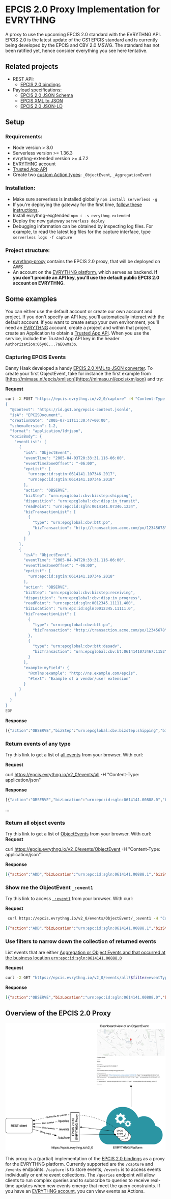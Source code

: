 # EPCIS 2.0 Proxy Implementation for EVRYTHNG

A proxy to use the upcoming EPCIS 2.0 standard with the EVRYTHNG API. EPCIS 2.0 is the latest update of the GS1 EPCIS standard and is currently being developed by the EPCIS and CBV 2.0 MSWG. The standard has not been ratified yet, hence consider everything you see here tentative.

## Related projects

- REST API:
    - [EPCIS 2.0 bindings](https://github.com/evrythng/gs1-epcis-2.0)
- Payload specifications: 
    - [EPCIS 2.0 JSON Schema](https://github.com/dannyhaak/epcis2-json-schema)
    - [EPCIS XML to JSON](https://mimasu.nl/epcis/xmljson)
    - [EPCIS 2.0 JSON-LD]() 
 
## Setup

### Requirements:

- Node version > 8.0
- Serverless version >= 1.36.3
- evrythng-extended version >= 4.7.2
- [EVRYTHNG](https://dashboard.evrythng.com) account
- [Trusted App API](https://developers.evrythng.com/docs/api-key-scopes-and-permissions#section-trusted-application-api-key)
- Create two [custom Action types](https://developers.evrythng.com/reference/action-types): `_ObjectEvent`, `_AggregationEvent` 

### Installation:

- Make sure serverless is installed globally `npm install serverless -g`
- If you're deploying the gateway for the first time, [follow these instructions](https://serverless.com).
- Install evrythng-exgtended `npm i -s evrythng-extended`
- Deploy the new gateway `serverless deploy`
- Debugging information can be obtained by inspecting log files. For example, to read the latest log files for the capture interface, type `serverless logs -f capture`

### Project structure:

- [evrythng-proxy](evrythng-proxy) contains the EPCIS 2.0 proxy, that will be deployed on AWS
- An account on the [EVRYTHNG platform](https://dashboard.evrythng.com), which serves as backend. **If you don't provide an API key, you'll use the default public EPCIS 2.0 account on EVRYTHNG**. 

## Some examples

 You can either use the default account or create our own account and project. If you don't specify an API key, you'll automatically interact with the default account. If you want to create setup your own environment, you'll need an [EVRYTHNG](https://dashboard.evrythng.com) account, create a project and within that project, create an Application to obtain a [Trusted App API](https://developers.evrythng.com/docs/api-key-scopes-and-permissions#section-trusted-application-api-key). When you use the service, include the Trusted App API key in the header `Authorization:O5yOC...7aEOwMa3o`.  


### Capturing EPCIS Events

Danny Haak developed a handy [EPCIS 2.0 XML to JSON converter](https://mimasu.nl/epcis/xmljson).  To create your first ObjectEvent, take for instance the first example from [https://mimasu.nl/epcis/xmljson](https://mimasu.nl/epcis/xmljson) and try:

**Request**

```bash
curl -X POST "https://epcis.evrythng.io/v2_0/capture" -H "Content-Type: application/json" -d "@-" <<EOF
{
  "@context": "https://id.gs1.org/epcis-context.jsonld",
  "isA": "EPCISDocument",
  "creationDate": "2005-07-11T11:30:47+00:00",
  "schemaVersion": 1.2,
  "format": "application/ld+json",
  "epcisBody": {
    "eventList": [
      {
        "isA": "ObjectEvent",
        "eventTime": "2005-04-03T20:33:31.116-06:00",
        "eventTimeZoneOffset": "-06:00",
        "epcList": [
          "urn:epc:id:sgtin:0614141.107346.2017",
          "urn:epc:id:sgtin:0614141.107346.2018"
        ],
        "action": "OBSERVE",
        "bizStep": "urn:epcglobal:cbv:bizstep:shipping",
        "disposition": "urn:epcglobal:cbv:disp:in_transit",
        "readPoint": "urn:epc:id:sgln:0614141.07346.1234",
        "bizTransactionList": [
          {
            "type": "urn:epcglobal:cbv:btt:po",
            "bizTransaction": "http://transaction.acme.com/po/12345678"
          }
        ]
      },
      {
        "isA": "ObjectEvent",
        "eventTime": "2005-04-04T20:33:31.116-06:00",
        "eventTimeZoneOffset": "-06:00",
        "epcList": [
          "urn:epc:id:sgtin:0614141.107346.2018"
        ],
        "action": "OBSERVE",
        "bizStep": "urn:epcglobal:cbv:bizstep:receiving",
        "disposition": "urn:epcglobal:cbv:disp:in_progress",
        "readPoint": "urn:epc:id:sgln:0012345.11111.400",
        "bizLocation": "urn:epc:id:sgln:0012345.11111.0",
        "bizTransactionList": [
          {
            "type": "urn:epcglobal:cbv:btt:po",
            "bizTransaction": "http://transaction.acme.com/po/12345678"
          },
          {
            "type": "urn:epcglobal:cbv:btt:desadv",
            "bizTransaction": "urn:epcglobal:cbv:bt:0614141073467:1152"
          }
        ],
        "example:myField": {
          "@xmlns:example": "http://ns.example.com/epcis",
          "#text": "Example of a vendor/user extension"
        }
      }
    ]
  }
}
EOF
```

**Response**

```python
[{"action":"OBSERVE","bizStep":"urn:epcglobal:cbv:bizstep:shipping","bizTransactionList":[{"bizTransaction":"http://transaction.acme.com/po/12345678","type":"urn:epcglobal:cbv:btt:po"}],"disposition":"urn:epcglobal:cbv:disp:in_transit","epcList":["urn:epc:id:sgtin:0614141.107346.2017","urn:epc:id:sgtin:0614141.107346.2018"],"eventTime":"2005-04-03T20:33:31.116-06:00","eventTimeZoneOffset":"-06:00","isA":"ObjectEvent","readPoint":"urn:epc:id:sgln:0614141.07346.1234"},{"action":"OBSERVE","bizLocation":"urn:epc:id:sgln:0012345.11111.0","bizStep":"urn:epcglobal:cbv:bizstep:receiving","bizTransactionList":[{"bizTransaction":"http://transaction.acme.com/po/12345678","type":"urn:epcglobal:cbv:btt:po"},{"bizTransaction":"urn:epcglobal:cbv:bt:0614141073467:1152","type":"urn:epcglobal:cbv:btt:desadv"}],"disposition":"urn:epcglobal:cbv:disp:in_progress","epcList":["urn:epc:id:sgtin:0614141.107346.2018"],"eventTime":"2005-04-04T20:33:31.116-06:00","eventTimeZoneOffset":"-06:00","example:myField":{"#text":"Example of a vendor/user extension","@xmlns:example":"http://ns.example.com/epcis"},"isA":"ObjectEvent","readPoint":"urn:epc:id:sgln:0012345.11111.400"}]
```

### Return events of any type

Try this link to get a list of [all events](https://epcis.evrythng.io/v2_0/events/all) from your browser. With curl:

**Request**

 curl https://epcis.evrythng.io/v2_0/events/all -H "Content-Type: application/json"

**Response**

```python
[{"action":"OBSERVE","bizLocation":"urn:epc:id:sgln:0614141.00888.0","bizStep":"urn:epcglobal:cbv:bizstep:receiving","childEPCs":["urn:epc:id:sgtin:0614141.107346.2017","urn:epc:id:sgtin:0614141.107346.2018"],"childQuantityList":[{"epcClass":"urn:epc:idpat:sgtin:4012345.098765.*","quantity":"10"},{"epcClass":"urn:epc:class:lgtin:4012345.012345.998877","quantity":"200.5","uom":"KGM"}],"disposition":"urn:epcglobal:cbv:disp:in_progress","eventTime":"2013-06-08T14:58:56.591Z","eventTimeZoneOffset":"+02:00","example:myField":"Example of a vendor/user extension","id":"_:event3","isA":"AggregationEvent","parentID":"urn:epc:id:sscc:0614141.1234567890","readPoint":"urn:epc:id:sgln:0614141.00777.0"}]

```
...


### Return all object events

Try this link to get a list of [ObjectEvents](https://epcis.evrythng.io/v2_0/events/ObjectEvent) from your browser. With curl:
**Request**

 curl https://epcis.evrythng.io/v2_0/events/ObjectEvent -H "Content-Type: application/json"

**Response**

```json
[{"action":"ADD","bizLocation":"urn:epc:id:sgln:0614141.00888.1","bizStep":"urn:fosstrak:demo:bizstep:fmcg:production","bizTransactionList":[{"bizTransaction":"http://transaction.acme.com/po/12345678","type":"urn:epcglobal:cbv:btt:po"},{"bizTransaction":"urn:epcglobal:cbv:bt:0614141073467:1152","type":"urn:epcglobal:cbv:btt:desadv"}],"destinationList":[{"destination":"urn:epc:id:sgln:0614141.00001.0","type":"urn:epcglobal:cbv:sdt:owning_party"}],"disposition":"urn:fosstrak:demo:disp:fmcg:pendingQA","epcList":["urn:epc:id:sgtin:0614141.107346.2011","urn:epc:id:sgtin:0614141.107346.2012"],"eventID":"_:event1","eventTime":"2008-11-09T13:30:17Z","eventTimeZoneOffset":"+00:00","isA":"ObjectEvent","readPoint":"urn:epc:id:sgln:0614141.00777.0","sourceList":[{"source":"urn:epc:id:sgln:4012345.00001.0","type":"urn:epcglobal:cbv:sdt:possessing_party"}]},{"action":"ADD","bizLocation":"urn:epc:id:sgln:0614141.00888.0","bizStep":"urn:fosstrak:demo:bizstep:fmcg:production","bizTransactionList":[{"bizTransaction":"http://transaction.acme.com/po/12345678","type":"urn:epcglobal:cbv:btt:po"},{"bizTransaction":"urn:epcglobal:cbv:bt:0614141073467:1152","type":"urn:epcglobal:cbv:btt:desadv"}],"destinationList":[{"destination":"urn:epc:id:sgln:0614141.00001.0","type":"urn:epcglobal:cbv:sdt:owning_party"}],"disposition":"urn:fosstrak:demo:disp:fmcg:pendingQA","epcList":["urn:epc:id:sgtin:0614141.107346.2017","urn:epc:id:sgtin:0614141.107346.2018"],"eventID":"_:event2","eventTime":"2008-11-09T13:30:17Z","eventTimeZoneOffset":"+00:00","isA":"ObjectEvent","readPoint":"urn:epc:id:sgln:0614141.00777.0","sourceList":[{"source":"urn:epc:id:sgln:4012345.00001.0","type":"urn:epcglobal:cbv:sdt:possessing_party"}]}]
```

### Show me the ObjectEvent `_:event1`

Try this link to access [`_:event1`](https://epcis.evrythng.io/v2_0/events/ObjectEvent/_:event1) from your browser. With curl:

**Request**

```bash
 curl https://epcis.evrythng.io/v2_0/events/ObjectEvent/_:event1 -H "Content-Type: application/json"
 ```
 ```json
 [{"action":"ADD","bizLocation":"urn:epc:id:sgln:0614141.00888.1","bizStep":"urn:fosstrak:demo:bizstep:fmcg:production","bizTransactionList":[{"bizTransaction":"http://transaction.acme.com/po/12345678","type":"urn:epcglobal:cbv:btt:po"},{"bizTransaction":"urn:epcglobal:cbv:bt:0614141073467:1152","type":"urn:epcglobal:cbv:btt:desadv"}],"destinationList":[{"destination":"urn:epc:id:sgln:0614141.00001.0","type":"urn:epcglobal:cbv:sdt:owning_party"}],"disposition":"urn:fosstrak:demo:disp:fmcg:pendingQA","epcList":["urn:epc:id:sgtin:0614141.107346.2011","urn:epc:id:sgtin:0614141.107346.2012"],"eventID":"_:event1","eventTime":"2008-11-09T13:30:17Z","eventTimeZoneOffset":"+00:00","isA":"ObjectEvent","readPoint":"urn:epc:id:sgln:0614141.00777.0","sourceList":[{"source":"urn:epc:id:sgln:4012345.00001.0","type":"urn:epcglobal:cbv:sdt:possessing_party"}]}]
```
### Use filters to narrow down the collection of returned events

List events that are either [Aggregation or Object Events and that occurred at the business location `urn:epc:id:sgln:0614141.00888.0`](https://epcis.evrythng.io/v2_0/events/all?$filter=eventType+in+(ObjectEvent,AggregationEvent)&bizLocation+eq+urn:epc:id:sgln:0614141.00888.0)

**Request**

```bash
curl -X GET "https://epcis.evrythng.io/v2_0/events/all?$filter=eventType+in+(ObjectEvent,AggregationEvent)&bizLocation+eq+urn:epc:id:sgln:0614141.00888.0" -H "Content-Type: application/json"
``` 

**Response**

```json
[{"action":"OBSERVE","bizLocation":"urn:epc:id:sgln:0614141.00888.0","bizStep":"urn:epcglobal:cbv:bizstep:receiving","childEPCs":["urn:epc:id:sgtin:0614141.107346.2017","urn:epc:id:sgtin:0614141.107346.2018"],"childQuantityList":[{"epcClass":"urn:epc:idpat:sgtin:4012345.098765.*","quantity":"10"},{"epcClass":"urn:epc:class:lgtin:4012345.012345.998877","quantity":"200.5","uom":"KGM"}],"disposition":"urn:epcglobal:cbv:disp:in_progress","eventTime":"2013-06-08T14:58:56.591Z","eventTimeZoneOffset":"+02:00","example:myField":"Example of a vendor/user extension","id":"_:event3","isA":"AggregationEvent","parentID":"urn:epc:id:sscc:0614141.1234567890","readPoint":"urn:epc:id:sgln:0614141.00777.0"},{"action":"OBSERVE","bizLocation":"urn:epc:id:sgln:0614141.00888.0","bizStep":"urn:epcglobal:cbv:bizstep:receiving","childEPCs":["urn:epc:id:sgtin:0614141.107346.2017","urn:epc:id:sgtin:0614141.107346.2018"],"childQuantityList":[{"epcClass":"urn:epc:idpat:sgtin:4012345.098765.*","quantity":"10"},{"epcClass":"urn:epc:class:lgtin:4012345.012345.998877","quantity":"200.5","uom":"KGM"}],"disposition":"urn:epcglobal:cbv:disp:in_progress","eventTime":"2013-06-08T14:58:56.591Z","eventTimeZoneOffset":"+02:00","example:myField":"Example of a vendor/user extension","id":"_:event3","isA":"AggregationEvent","parentID":"urn:epc:id:sscc:0614141.1234567890","readPoint":"urn:epc:id:sgln:0614141.00777.0"},{"action":"OBSERVE","bizLocation":"urn:epc:id:sgln:0614141.00888.0","bizStep":"urn:epcglobal:cbv:bizstep:receiving","childEPCs":["urn:epc:id:sgtin:0614141.107346.2017","urn:epc:id:sgtin:0614141.107346.2018"],"childQuantityList":[{"epcClass":"urn:epc:idpat:sgtin:4012345.098765.*","quantity":"10"},{"epcClass":"urn:epc:class:lgtin:4012345.012345.998877","quantity":"200.5","uom":"KGM"}],"disposition":"urn:epcglobal:cbv:disp:in_progress","eventTime":"2013-06-08T14:58:56.591Z","eventTimeZoneOffset":"+02:00","example:myField":"Example of a vendor/user extension","id":"_:event3","isA":"AggregationEvent","parentID":"urn:epc:id:sscc:0614141.1234567890","readPoint":"urn:epc:id:sgln:0614141.00777.0"},{"action":"OBSERVE","bizLocation":"urn:epc:id:sgln:0614141.00888.0","bizStep":"urn:epcglobal:cbv:bizstep:receiving","childEPCs":["urn:epc:id:sgtin:0614141.107346.2017","urn:epc:id:sgtin:0614141.107346.2018"],"childQuantityList":[{"epcClass":"urn:epc:idpat:sgtin:4012345.098765.*","quantity":"10"},{"epcClass":"urn:epc:class:lgtin:4012345.012345.998877","quantity":"200.5","uom":"KGM"}],"disposition":"urn:epcglobal:cbv:disp:in_progress","eventTime":"2013-06-08T14:58:56.591Z","eventTimeZoneOffset":"+02:00","example:myField":"Example of a vendor/user extension","id":"_:event3","isA":"AggregationEvent","parentID":"urn:epc:id:sscc:0614141.1234567890","readPoint":"urn:epc:id:sgln:0614141.00777.0"},{"action":"OBSERVE","bizLocation":"urn:epc:id:sgln:0614141.00888.0","bizStep":"urn:epcglobal:cbv:bizstep:receiving","childEPCs":["urn:epc:id:sgtin:0614141.107346.2017","urn:epc:id:sgtin:0614141.107346.2018"],"childQuantityList":[{"epcClass":"urn:epc:idpat:sgtin:4012345.098765.*","quantity":10},{"epcClass":"urn:epc:class:lgtin:4012345.012345.998877","quantity":200.5,"uom":"KGM"}],"disposition":"urn:epcglobal:cbv:disp:in_progress","eventTime":"2013-06-08T14:58:56.591+00:00","eventTimeZoneOffset":"+02:00","example:myField":{"#text":"Example of a vendor/user extension","@xmlns:example":"http://ns.example.com/epcis"},"isA":"AggregationEvent","parentID":"urn:epc:id:sscc:0614141.1234567890","readPoint":"urn:epc:id:sgln:0614141.00777.0"},{"action":"OBSERVE","bizLocation":"urn:epc:id:sgln:0614141.00888.0","bizStep":"urn:epcglobal:cbv:bizstep:receiving","childEPCs":["urn:epc:id:sgtin:0614141.107346.2017","urn:epc:id:sgtin:0614141.107346.2018"],"childQuantityList":[{"epcClass":"urn:epc:idpat:sgtin:4012345.098765.*","quantity":"10"},{"epcClass":"urn:epc:class:lgtin:4012345.012345.998877","quantity":"200.5","uom":"KGM"}],"disposition":"urn:epcglobal:cbv:disp:in_progress","eventTime":"2013-06-08T14:58:56.591Z","eventTimeZoneOffset":"+02:00","example:myField":"Example of a vendor/user extension","id":"_:event3","isA":"AggregationEvent","parentID":"urn:epc:id:sscc:0614141.1234567890","readPoint":"urn:epc:id:sgln:0614141.00777.0"},{"action":"OBSERVE","bizLocation":"urn:epc:id:sgln:0614141.00888.0","bizStep":"urn:epcglobal:cbv:bizstep:receiving","childEPCs":["urn:epc:id:sgtin:0614141.107346.2017","urn:epc:id:sgtin:0614141.107346.2018"],"childQuantityList":[{"epcClass":"urn:epc:idpat:sgtin:4012345.098765.*","quantity":"10"},{"epcClass":"urn:epc:class:lgtin:4012345.012345.998877","quantity":"200.5","uom":"KGM"}],"disposition":"urn:epcglobal:cbv:disp:in_progress","eventTime":"2013-06-08T14:58:56.591Z","eventTimeZoneOffset":"+02:00","example:myField":"Example of a vendor/user extension","id":"_:event3","isA":"AggregationEvent","parentID":"urn:epc:id:sscc:0614141.1234567890","readPoint":"urn:epc:id:sgln:0614141.00777.0"},{"action":"OBSERVE","bizLocation":"urn:epc:id:sgln:0614141.00888.0","bizStep":"urn:epcglobal:cbv:bizstep:receiving","childEPCs":["urn:epc:id:sgtin:0614141.107346.2017","urn:epc:id:sgtin:0614141.107346.2018"],"childQuantityList":[{"epcClass":"urn:epc:idpat:sgtin:4012345.098765.*","quantity":"10"},{"epcClass":"urn:epc:class:lgtin:4012345.012345.998877","quantity":"200.5","uom":"KGM"}],"disposition":"urn:epcglobal:cbv:disp:in_progress","eventTime":"2013-06-08T14:58:56.591Z","eventTimeZoneOffset":"+02:00","example:myField":"Example of a vendor/user extension","id":"_:event3","isA":"AggregationEvent","parentID":"urn:epc:id:sscc:0614141.1234567890","readPoint":"urn:epc:id:sgln:0614141.00777.0"},{"action":"OBSERVE","bizLocation":"urn:epc:id:sgln:0614141.00888.0","bizStep":"urn:epcglobal:cbv:bizstep:receiving","childEPCs":["urn:epc:id:sgtin:0614141.107346.2017","urn:epc:id:sgtin:0614141.107346.2018"],"childQuantityList":[{"epcClass":"urn:epc:idpat:sgtin:4012345.098765.*","quantity":"10"},{"epcClass":"urn:epc:class:lgtin:4012345.012345.998877","quantity":"200.5","uom":"KGM"}],"disposition":"urn:epcglobal:cbv:disp:in_progress","eventTime":"2013-06-08T14:58:56.591Z","eventTimeZoneOffset":"+02:00","example:myField":"Example of a vendor/user extension","id":"_:event3","isA":"AggregationEvent","parentID":"urn:epc:id:sscc:0614141.1234567890","readPoint":"urn:epc:id:sgln:0614141.00777.0"},{"action":"OBSERVE","bizLocation":"urn:epc:id:sgln:0614141.00888.0","bizStep":"urn:epcglobal:cbv:bizstep:receiving","childEPCs":["urn:epc:id:sgtin:0614141.107346.2017","urn:epc:id:sgtin:0614141.107346.2018"],"childQuantityList":[{"epcClass":"urn:epc:idpat:sgtin:4012345.098765.*","quantity":"10"},{"epcClass":"urn:epc:class:lgtin:4012345.012345.998877","quantity":"200.5","uom":"KGM"}],"disposition":"urn:epcglobal:cbv:disp:in_progress","eventTime":"2013-06-08T14:58:56.591Z","eventTimeZoneOffset":"+02:00","example:myField":"Example of a vendor/user extension","id":"_:event3","isA":"AggregationEvent","parentID":"urn:epc:id:sscc:0614141.1234567890","readPoint":"urn:epc:id:sgln:0614141.00777.0"},{"action":"ADD","bizLocation":"urn:epc:id:sgln:0614141.00888.1","bizStep":"urn:fosstrak:demo:bizstep:fmcg:production","bizTransactionList":[{"bizTransaction":"http://transaction.acme.com/po/12345678","type":"urn:epcglobal:cbv:btt:po"},{"bizTransaction":"urn:epcglobal:cbv:bt:0614141073467:1152","type":"urn:epcglobal:cbv:btt:desadv"}],"destinationList":[{"destination":"urn:epc:id:sgln:0614141.00001.0","type":"urn:epcglobal:cbv:sdt:owning_party"}],"disposition":"urn:fosstrak:demo:disp:fmcg:pendingQA","epcList":["urn:epc:id:sgtin:0614141.107346.2011","urn:epc:id:sgtin:0614141.107346.2012"],"eventID":"_:event1","eventTime":"2008-11-09T13:30:17Z","eventTimeZoneOffset":"+00:00","isA":"ObjectEvent","readPoint":"urn:epc:id:sgln:0614141.00777.0","sourceList":[{"source":"urn:epc:id:sgln:4012345.00001.0","type":"urn:epcglobal:cbv:sdt:possessing_party"}]},{"action":"ADD","bizLocation":"urn:epc:id:sgln:0614141.00888.0","bizStep":"urn:fosstrak:demo:bizstep:fmcg:production","bizTransactionList":[{"bizTransaction":"http://transaction.acme.com/po/12345678","type":"urn:epcglobal:cbv:btt:po"},{"bizTransaction":"urn:epcglobal:cbv:bt:0614141073467:1152","type":"urn:epcglobal:cbv:btt:desadv"}],"destinationList":[{"destination":"urn:epc:id:sgln:0614141.00001.0","type":"urn:epcglobal:cbv:sdt:owning_party"}],"disposition":"urn:fosstrak:demo:disp:fmcg:pendingQA","epcList":["urn:epc:id:sgtin:0614141.107346.2017","urn:epc:id:sgtin:0614141.107346.2018"],"eventID":"_:event2","eventTime":"2008-11-09T13:30:17Z","eventTimeZoneOffset":"+00:00","isA":"ObjectEvent","readPoint":"urn:epc:id:sgln:0614141.00777.0","sourceList":[{"source":"urn:epc:id:sgln:4012345.00001.0","type":"urn:epcglobal:cbv:sdt:possessing_party"}]}]
```

## Overview of the EPCIS 2.0 Proxy

![Architecture](figures/EPCIS-2.0-proxy-aarchitecture.png)

This proxy is a (partial) implementation of the [EPCIS 2.0 bindings](https://github.com/evrythng/gs1-epcis-2.0) as a proxy for the EVRYTHNG platform. Currently supported are the `/capture` and `/events` endpoints. `/capture` is to store events, `/events` is to access events individually or entire event collections. The `/queries` endpoint will allow clients to run complex queries and to subscribe to queries to receive real-time updates when new events emerge that meet the query constraints. If you have an [EVRYTHNG account](https://dashboard.evrythng.com), you can view events as Actions.